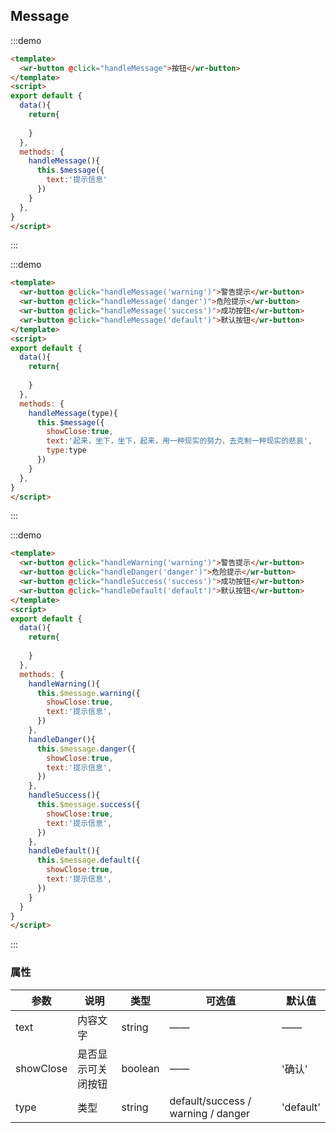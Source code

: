 ## Message

:::demo
```html
<template>
  <wr-button @click="handleMessage">按钮</wr-button>
</template>
<script>
export default {
  data(){
    return{
      
    }
  },
  methods: {
    handleMessage(){
      this.$message({
        text:'提示信息'
      })
    }
  },
}
</script>
```
:::

:::demo
```html
<template>
  <wr-button @click="handleMessage('warning')">警告提示</wr-button>
  <wr-button @click="handleMessage('danger')">危险提示</wr-button>
  <wr-button @click="handleMessage('success')">成功按钮</wr-button>
  <wr-button @click="handleMessage('default')">默认按钮</wr-button>
</template>
<script>
export default {
  data(){
    return{
      
    }
  },
  methods: {
    handleMessage(type){
      this.$message({
        showClose:true,
        text:'起来，坐下，坐下，起来，用一种现实的努力，去克制一种现实的悲哀',
        type:type
      })
    }
  },
}
</script>
```
:::

:::demo
```html
<template>
  <wr-button @click="handleWarning('warning')">警告提示</wr-button>
  <wr-button @click="handleDanger('danger')">危险提示</wr-button>
  <wr-button @click="handleSuccess('success')">成功按钮</wr-button>
  <wr-button @click="handleDefault('default')">默认按钮</wr-button>
</template>
<script>
export default {
  data(){
    return{
      
    }
  },
  methods: {
    handleWarning(){
      this.$message.warning({
        showClose:true,
        text:'提示信息',
      })
    },    
    handleDanger(){
      this.$message.danger({
        showClose:true,
        text:'提示信息',
      })
    },    
    handleSuccess(){
      this.$message.success({
        showClose:true,
        text:'提示信息',
      })
    },
    handleDefault(){
      this.$message.default({
        showClose:true,
        text:'提示信息',
      })
    }
  }
}
</script>
```
:::

### 属性
| 参数      | 说明    | 类型      | 可选值       | 默认值   |
|---------- |-------- |---------- |-------------  |-------- |
| text     |  内容文字  |   string |   ——  |    ——   |   
| showClose    |  是否显示可关闭按钮 | boolean    | —— |  '确认'  |
| type     |  类型  |   string  |   default/success / warning / danger   |    'default'   |   
